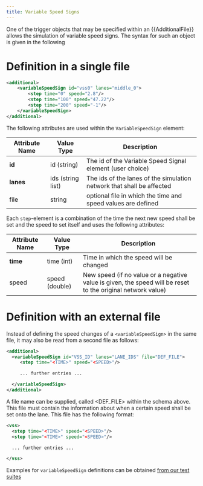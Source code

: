 ```yaml
---
title: Variable Speed Signs
---
```


One of the trigger objects that may be specified within an {{AdditionalFile}} allows the
simulation of variable speed signs. The syntax for such an object is given in the following

# Definition in a single file

```xml
<additional>
    <variableSpeedSign id="vss0" lanes="middle_0">
        <step time="0" speed="2.8"/>
        <step time="100" speed="47.22"/>
        <step time="200" speed="-1"/>
    </variableSpeedSign>
</additional>
```


The following attributes are used within the `VariableSpeedSign` element:

| Attribute Name | Value Type  | Description                                                  |
| -------------- | ----------- | ------------------------------------------------------------ |
| **id**         | id (string) | The id of the Variable Speed Signal element (user choice)    |
| **lanes**      | ids (string list) | The ids of the lanes of the simulation network that shall be affected                |
| file           | string      | optional file in which the time and speed values are defined |

Each `step`-element is a combination of the time the next new speed shall be set
and the speed to set itself and uses the following attributes:

| Attribute Name | Value Type     | Description                                                                                                 |
| -------------- | -------------- | ----------------------------------------------------------------------------------------------------------- |
| **time**       | time (int)     | Time in which the speed will be changed                                                                     |
| speed          | speed (double) | New speed (if no value or a negative value is given, the speed will be reset to the original network value) |

# Definition with an external file

Instead of defining the speed changes of a `<variableSpeedSign>` in the same file, it may also be read from a second file as follows:

```xml
<additional>
  <variableSpeedSign id="VSS_ID" lanes="LANE_IDS" file="DEF_FILE">
     <step time="<TIME>" speed="<SPEED>"/>

     ... further entries ...

  </variableSpeedSign>
</additional>
```

A file name can be supplied, called <DEF_FILE\> within the schema above. This file must contain the
information about when a certain speed shall be set onto the lane. This
file has the following format:

```xml
<vss>
  <step time="<TIME>" speed="<SPEED>"/>
  <step time="<TIME>" speed="<SPEED>"/>

  ... further entries ...

</vss>
```

Examples for `variableSpeedSign` definitions can be obtained [from our test suites](https://sumo.dlr.de/extractTest.php?path=sumo/extended/variable_speed_signs)
